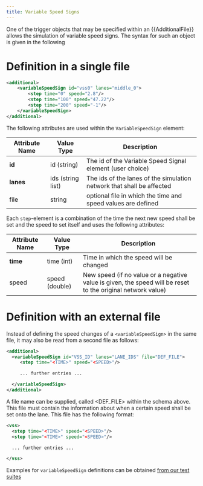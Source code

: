 ```yaml
---
title: Variable Speed Signs
---
```


One of the trigger objects that may be specified within an {{AdditionalFile}} allows the
simulation of variable speed signs. The syntax for such an object is given in the following

# Definition in a single file

```xml
<additional>
    <variableSpeedSign id="vss0" lanes="middle_0">
        <step time="0" speed="2.8"/>
        <step time="100" speed="47.22"/>
        <step time="200" speed="-1"/>
    </variableSpeedSign>
</additional>
```


The following attributes are used within the `VariableSpeedSign` element:

| Attribute Name | Value Type  | Description                                                  |
| -------------- | ----------- | ------------------------------------------------------------ |
| **id**         | id (string) | The id of the Variable Speed Signal element (user choice)    |
| **lanes**      | ids (string list) | The ids of the lanes of the simulation network that shall be affected                |
| file           | string      | optional file in which the time and speed values are defined |

Each `step`-element is a combination of the time the next new speed shall be set
and the speed to set itself and uses the following attributes:

| Attribute Name | Value Type     | Description                                                                                                 |
| -------------- | -------------- | ----------------------------------------------------------------------------------------------------------- |
| **time**       | time (int)     | Time in which the speed will be changed                                                                     |
| speed          | speed (double) | New speed (if no value or a negative value is given, the speed will be reset to the original network value) |

# Definition with an external file

Instead of defining the speed changes of a `<variableSpeedSign>` in the same file, it may also be read from a second file as follows:

```xml
<additional>
  <variableSpeedSign id="VSS_ID" lanes="LANE_IDS" file="DEF_FILE">
     <step time="<TIME>" speed="<SPEED>"/>

     ... further entries ...

  </variableSpeedSign>
</additional>
```

A file name can be supplied, called <DEF_FILE\> within the schema above. This file must contain the
information about when a certain speed shall be set onto the lane. This
file has the following format:

```xml
<vss>
  <step time="<TIME>" speed="<SPEED>"/>
  <step time="<TIME>" speed="<SPEED>"/>

  ... further entries ...

</vss>
```

Examples for `variableSpeedSign` definitions can be obtained [from our test suites](https://sumo.dlr.de/extractTest.php?path=sumo/extended/variable_speed_signs)
